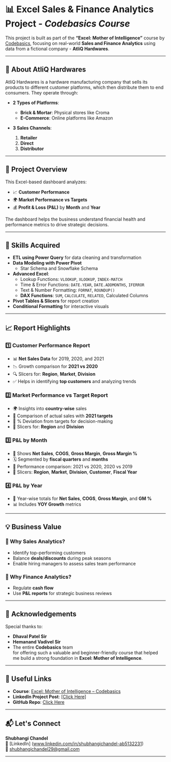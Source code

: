 # 📊 Excel Sales & Finance Analytics Project - *Codebasics Course*

This project is built as part of the **“Excel: Mother of Intelligence”** course by [Codebasics](https://www.codebasics.io/), focusing on real-world **Sales and Finance Analytics** using data from a fictional company - **AtliQ Hardwares**.

---

## 🏢 About AtliQ Hardwares

AtliQ Hardwares is a hardware manufacturing company that sells its products to different customer platforms, which then distribute them to end consumers. They operate through:

- **2 Types of Platforms**:
  - **Brick & Mortar**: Physical stores like Croma
  - **E-Commerce**: Online platforms like Amazon

- **3 Sales Channels**:
  1. **Retailer**
  2. **Direct**
  3. **Distributor**

---

## 📌 Project Overview

This Excel-based dashboard analyzes:
- 📈 **Customer Performance**
- 🌍 **Market Performance vs Targets**
- 💰 **Profit & Loss (P&L)** by **Month** and **Year**

The dashboard helps the business understand financial health and performance metrics to drive strategic decisions.

---

## 🧠 Skills Acquired

- **ETL using Power Query** for data cleaning and transformation  
- **Data Modeling with Power Pivot**  
  - Star Schema and Snowflake Schema
- **Advanced Excel**:
  - Lookup Functions: `VLOOKUP`, `XLOOKUP`, `INDEX-MATCH`
  - Time & Error Functions: `DATE.YEAR`, `DATE.ADDMONTHS`, `IFERROR`
  - Text & Number Formatting: `FORMAT`, `ROUNDUP()`
  - **DAX Functions**: `SUM`, `CALCULATE`, `RELATED`, Calculated Columns
- **Pivot Tables & Slicers** for report creation
- **Conditional Formatting** for interactive visuals

---

## 📈 Report Highlights

### 1️⃣ Customer Performance Report
- 📊 **Net Sales Data** for 2019, 2020, and 2021
- 📉 Growth comparison for **2021 vs 2020**
- 🔍 Slicers for: **Region**, **Market**, **Division**
- ✅ Helps in identifying **top customers** and analyzing trends

### 2️⃣ Market Performance vs Target Report
- 🌍 Insights into **country-wise** sales
- 📅 Comparison of actual sales with **2021 targets**
- 🧮 % Deviation from targets for decision-making
- 🔀 Slicers for: **Region** and **Division**

### 3️⃣ P&L by Month
- 🧾 Shows **Net Sales**, **COGS**, **Gross Margin**, **Gross Margin %**
- 🗓️ Segmented by **fiscal quarters** and **months**
- 🧮 Performance comparison: 2021 vs 2020, 2020 vs 2019
- 🧰 Slicers: **Region**, **Market**, **Division**, **Customer**, **Fiscal Year**

### 4️⃣ P&L by Year
- 📅 Year-wise totals for **Net Sales**, **COGS**, **Gross Margin**, and **GM %**
- 📊 Includes **YOY Growth** metrics

---

## 💡 Business Value

### 🔹 Why Sales Analytics?
- Identify top-performing customers
- Balance **deals/discounts** during peak seasons
- Enable hiring managers to assess sales team performance

### 🔹 Why Finance Analytics?
- Regulate **cash flow**
- Use **P&L reports** for strategic business reviews

---

## 🙌 Acknowledgements

Special thanks to:
- **Dhaval Patel Sir**
- **Hemanand Vadivel Sir**
- The entire **Codebasics** team  
for offering such a valuable and beginner-friendly course that helped me build a strong foundation in **Excel: Mother of Intelligence**.

---

## 🔗 Useful Links

- **Course**: [Excel: Mother of Intelligence – Codebasics](https://www.codebasics.io/)
- **LinkedIn Project Post**: [[Click Here]](https://www.linkedin.com/posts/shubhangichandel-ab5132231_excelanalytics-codebasics-powerquery-activity-7375899738019151875-JVs6?utm_source=share&utm_medium=member_desktop&rcm=ACoAADncoqkBg1rJR0259Dng2HevKyHVhqnaGnY) 
- **GitHub Repo**: [Click Here](https://github.com/Shubhangichandel/Excel-Sales-Finance-Analytics.git) 

---

## 📬 Let's Connect

**Shubhangi Chandel**  
🔗 [LinkedIn] (www.linkedin.com/in/shubhangichandel-ab5132231)  
📧 shubhangichandel29@gmail.com

---
